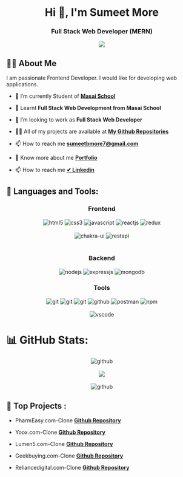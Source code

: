 <h1 align="center">Hi 👋, I'm Sumeet  More</h1>
<h3 align="center">Full Stack Web Developer (MERN)</h3>
<div align="center"><img  src="https://camo.githubusercontent.com/f1572aab0a069b4070bf0ffeb4125c3884ec51d2595b5242f83c4199de9c450a/68747470733a2f2f7237713677397a362e726f636b657463646e2e6d652f6361726565722f77702d636f6e74656e742f75706c6f6164732f323032312f30362f322d34362e676966"/></div>


## 🙋‍♂️ About Me


I am passionate Frontend Developer. I would like for developing web applications.

- 🔭 I’m currently Student of **[Masai School](https://www.masaischool.com/)**

- 🌱 Learnt **Full Stack Web Development from Masai School**

- 👯 I’m looking to work as **Full Stack Web Developer**

- 👨‍💻 All of my projects are available at **[My Github Repositories](https://github.com/sumeetmore1997?tab=repositories)**

- 📫 How to reach me **sumeetbmore7@gmail.com**

- 🔭 Know more about me **[Portfolio](https://sumeetmore1997.github.io/)**

- 📫 How to reach me **<a href = "https://www.linkedin.com/in/sumeet-more-368322230/">✔ Linkedin</a>**


## 🚀 Languages and Tools:
<div align="center">
 
 <div align="center"><h3 align="center">Frontend</h3>
<img src="https://img.shields.io/badge/html5-%23E34F26.svg?style=for-the-badge&logo=html5&logoColor=white" align="center" alt="html5">
<img src = "https://img.shields.io/badge/css3-%231572B6.svg?style=for-the-badge&logo=css3&logoColor=white" align="center" alt="css3">
<img src ="https://img.shields.io/badge/javascript-%23323330.svg?style=for-the-badge&logo=javascript&logoColor=%23F7DF1E" align="center" alt="javascript">
<img src="https://img.shields.io/badge/React-20232A?style=for-the-badge&logo=react&logoColor=61DAFB"  align="center" alt="reactjs" />
<img src="https://img.shields.io/badge/Redux-593D88?style=for-the-badge&logo=redux&logoColor=white"  align="center" alt="redux" />

<br/>
<br/>
  <img src = "https://img.shields.io/badge/chakra ui-%234ED1C5.svg?style=for-the-badge&logo=chakraui&logoColor=white" align="center" alt="chakra-ui"/>
  <img src="https://img.shields.io/badge/rest api-%23000000.svg?style=for-the-badge&logo=flask&logoColor=white" align="center" alt="restapi"/>
  
</div>
 <br/>
  <div align="center"><h3 align="center">Backend</h3> 
<img src="https://img.shields.io/badge/Node.js-339933?style=for-the-badge&logo=nodedotjs&logoColor=white" align="center" alt="nodejs" />
<img src="https://img.shields.io/badge/Express.js-000000?style=for-the-badge&logo=express&logoColor=white" align="center" alt="expressjs"/>
<img src="https://img.shields.io/badge/MongoDB-4EA94B?style=for-the-badge&logo=mongodb&logoColor=white" align="center" alt="mongodb"/>
 </div>
  <div align="center"><h3 align="center">Tools</h3> 
   <img src="https://img.shields.io/badge/netlify-%23000000.svg?style=for-the-badge&logo=netlify&logoColor=#00C7B7" align="center" alt="git"/>
   <img src="https://img.shields.io/badge/vercel-%23000000.svg?style=for-the-badge&logo=vercel&logoColor=whit" align="center" alt="git"/>
   <img src="https://img.shields.io/badge/Git-f44d27?style=for-the-badge&logo=git&logoColor=white"  align="center" alt="git"/>
<img src="https://img.shields.io/badge/GitHub-100000?style=for-the-badge&logo=github&logoColor=white"  align="center" alt="github"/>
<img src ="https://img.shields.io/badge/Postman-FF6C37?style=for-the-badge&logo=postman&logoColor=white" align="center" alt="postman">
<img src = "https://img.shields.io/badge/NPM-%23000000.svg?style=for-the-badge&logo=npm&logoColor=white" align="center" alt="npm">
  
   <br/>
<br/>
    <img src="https://img.shields.io/badge/Visual%20Studio-5C2D91.svg?style=for-the-badge&logo=visual-studio&logoColor=white"  align="center" alt="vscode"/>
 </div>
</div>

# 📊 GitHub Stats:
<div align="center">
 <img src="https://github-readme-stats.vercel.app/api?username=sumeetmore1997&theme=dark&hide_border=false&include_all_commits=false&count_private=false" alt="github" />
 <br/>
 <br/>
 <img src="https://github-readme-streak-stats.herokuapp.com/?user=sumeetmore1997&theme=dark&hide_border=false" src="github" />
 <br/>
 <br/>
 <img src="https://github-readme-stats.vercel.app/api/top-langs/?username=sumeetmore1997&theme=dark&hide_border=false&include_all_commits=false&count_private=false&layout=compact" alt="github" />
</div>




## 🚀 Top Projects :
 - PharmEasy.com-Clone  **[Github Repository](https://github.com/h73krishnan/TeamProject)**
 
 - Yoox.com-Clone  **[Github Repository](https://github.com/aadarsh11433/PROJECTYOOX)**

 - Lumen5.com-Clone  **[Github Repository](https://github.com/sumeetmore1997/moving-scent-7843/tree/master/lumen5)**

- Geekbuying.com-Clone  **[Github Repository](https://github.com/tarun-upadhyay/sensitive-meat-4664)**

- Reliancedigital.com-Clone  **[Github Repository](https://github.com/Santoshdandin/noxious-insurance-3324)**
 
<br/>
<br/>

